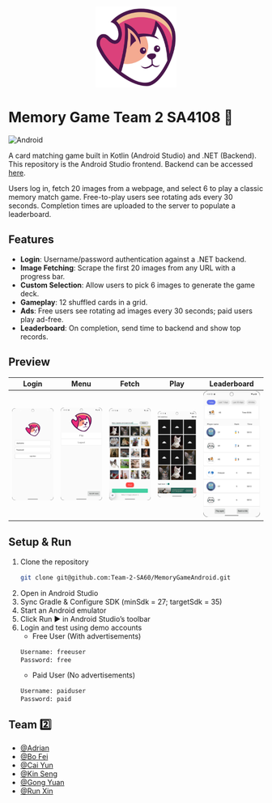 <p align="center">
  <img src="assets/logo.png" height="160px" width="160px"/>
</p>

# Memory Game Team 2 SA4108 🎴 
![Android](https://img.shields.io/badge/Android-3DDC84?style=for-the-badge&logo=android&logoColor=white)

A card matching game built in Kotlin (Android Studio) and .NET (Backend). This repository is the Android Studio frontend. Backend can be accessed [here](https://github.com/Team-2-SA60/MemoryGameBackEnd.git).

Users log in, fetch 20 images from a webpage, and select 6 to play a classic memory match game.  Free-to-play users see rotating ads every 30 seconds. Completion times are uploaded to the server to populate a leaderboard.

## Features

- **Login**: Username/password authentication against a .NET backend.  
- **Image Fetching**: Scrape the first 20 images from any URL with a progress bar.  
- **Custom Selection**: Allow users to pick 6 images to generate the game deck.  
- **Gameplay**: 12 shuffled cards in a grid.  
- **Ads**: Free users see rotating ad images every 30 seconds; paid users play ad-free.  
- **Leaderboard**: On completion, send time to backend and show top records.

## Preview

| Login                      | Menu                      | Fetch                      | Play                      | Leaderboard                      |
|----------------------------|---------------------------|----------------------------|---------------------------|----------------------------------|
| <img src="assets/login.jpg" width="150"/> | <img src="assets/menu.jpg" width="150"/> | <img src="assets/fetch.jpg" width="150"/> | <img src="assets/play.jpg" width="150"/> | <img src="assets/leaderboard.jpg" width="150"/> |

## Setup & Run

1. Clone the repository
   ```bash
   git clone git@github.com:Team-2-SA60/MemoryGameAndroid.git

2. Open in Android Studio
3. Sync Gradle & Configure SDK (minSdk = 27; targetSdk = 35)
4. Start an Android emulator
5. Click Run ▶️ in Android Studio’s toolbar
6. Login and test using demo accounts
   - Free User (With advertisements)
   ```
   Username: freeuser
   Password: free
   ```
   - Paid User (No advertisements)
   ```
   Username: paiduser
   Password: paid
   ```
## Team 2️⃣

- [@Adrian](https://github.com/adriantlh)
- [@Bo Fei](https://github.com/Bofei2058)
- [@Cai Yun](https://github.com/vegecloud)
- [@Kin Seng](https://github.com/im-ksc)
- [@Gong Yuan](https://github.com/gongyuannn)
- [@Run Xin](https://github.com/ZRX471)
